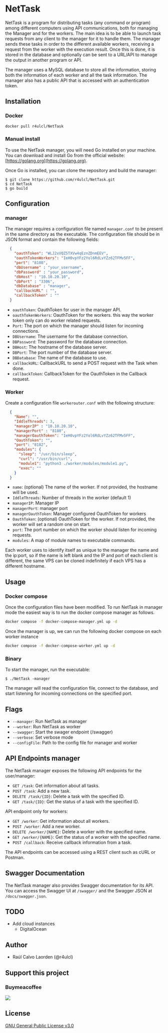 # NetTask

NetTask is a program for distributing tasks (any command or program) among different computers using API communications, both for managing the Manager and for the workers. The main idea is to be able to launch task requests from any client to the manager for it to handle them. The manager sends these tasks in order to the different available workers, receiving a request from the worker with the execution result. Once this is done, it is stored in the database and optionally can be sent to a URL/API to manage the output in another program or API.

The manager uses a MySQL database to store all the information, storing both the information of each worker and all the task information. The manager also has a public API that is accessed with an authentication token.

## Installation

### Docker

``` bash
docker pull r4ulcl/NetTask
```

### Manual install

To use the NetTask manager, you will need Go installed on your machine. You can download and install Go from the official website: [https://golang.org](https://golang.org).

Once Go is installed, you can clone the repository and build the manager:

```
$ git clone https://github.com/r4ulcl/NetTask.git
$ cd NetTask
$ go build
```

## Configuration

### manager

The manager requires a configuration file named `manager.conf` to be present in the same directory as the executable. The configuration file should be in JSON format and contain the following fields:

  ```json
    {
      "oauthToken": "WLJ2xVQZ5TXVw4qEznZDnmEEV",
      "oauthTokenWorkers": "IeH0vpYFz2Yol6RdLvYZz62TFMv5FF",
      "port": "8180",
      "dbUsername" : "your_username",
      "dbPassword" : "your_password",
      "dbHost" : "10.10.20.10",
      "dbPort" : "3306",
      "dbDatabase" : "manager",
      "callbackURL" : "",
      "callbackToken" : ""
    }
  ```

- `oauthToken`: OauthToken for user in the manager API.
- `oauthTokenWorkers`: OauthToken for the workers. this way the worker token only can do worker related requests. 
- `Port`: The port on which the manager should listen for incoming connections.
- `DBUsername`: The username for the database connection.
- `DBPassword`: The password for the database connection.
- `DBHost`: The hostname of the database server.
- `DBPort`: The port number of the database server.
- `DBDatabase`: The name of the database to use.
- `callbackURL`: CallbackURL to send a POST request with the Task when done.
- `callbackToken`: CallbackToken for the OauthToken in the Callback request. 

### Worker

Create a configuration file `workerouter.conf` with the following structure:

  ```json
    {
      "Name": "",
      "IddleThreads": 3,
      "managerIP" : "10.10.20.10",
      "managerPort" : "8180",
      "managerOauthToken": "IeH0vpYFz2Yol6RdLvYZz62TFMv5FF",
      "OauthToken": "",
      "port": "8182",
      "modules": {
        "sleep": "/usr/bin/sleep",
        "curl": "/usr/bin/curl",
        "module1": "python3 ./worker/modules/module1.py",
        "exec": ""
      }
    }
   ```

   - `name`: (optional) The name of the worker. If not provided, the hostname will be used.
   - `IddleThreads`: Number of threads in the worker (default 1)
   - `managerIP`: Manager IP
   - `managerPort`: manager port
   - `managerOauthToken`: Manager configured OauthToken for workers
   - `OauthToken`: (optional) OauthToken for the worker. If not provided, the worker will set a random one on start. 
   - `port`: The port number on which the worker should listen for incoming requests.
   - `modules`: A map of module names to executable commands.
   
Each worker uses to identify itself as unique to the manager the name and the ip:port, so if the name is left blank and the IP and port of each client is different, the same VPS can be cloned indefinitely if each VPS has a different hostname. 

## Usage

### Docker compose

Once the configuration files have been modified. To run NetTask in manager mode the easiest way is to run the docker compose manager as follows. 

``` bash
docker compose -f docker-compose-manager.yml up -d 
```

Once the manager is up, we can run the following docker compose on each worker instance
``` bash
docker compose -f docker-compose-worker.yml up -d 
```

### Binary 

To start the manager, run the executable:

```
$ ./NetTask -manager
```

The manager will read the configuration file, connect to the database, and start listening for incoming connections on the specified port.

## Flags

 - `--manager`: Run NetTask as manager
 - `--worker`: Run NetTask as worker
 - `--swagger`: Start the swager endpoint (/swagger)
 - `--verbose`: Set verbose mode
 - `--configFile`: Path to the config file for manager and worker


## API Endpoints manager

The NetTask manager exposes the following API endpoints for the user/manager:

- `GET /task`: Get information about all tasks.
- `POST /task`: Add a new task.
- `DELETE /task/{ID}`: Delete a task with the specified ID.
- `GET /task/{ID}`: Get the status of a task with the specified ID.

API endpoint only for workers:
- `GET /worker`: Get information about all workers.
- `POST /worker`: Add a new worker.
- `DELETE /worker/{NAME}`: Delete a worker with the specified name.
- `GET /worker/{NAME}`: Get the status of a worker with the specified name.
- `POST /callback`: Receive callback information from a task.

The API endpoints can be accessed using a REST client such as cURL or Postman.

## Swagger Documentation

The NetTask manager also provides Swagger documentation for its API. You can access the Swagger UI at `/swagger/` and the Swagger JSON at `/docs/swagger.json`.

## TODO
- Add cloud instances
    - DigitalOcean

## Author

- Raúl Calvo Laorden (@r4ulcl)

## Support this project

### Buymeacoffee

[<img src="https://cdn.buymeacoffee.com/buttons/v2/default-green.png">](https://www.buymeacoffee.com/r4ulcl)

## License

[GNU General Public License v3.0](https://github.com/r4ulcl/NetTask/blob/master/LICENSE)